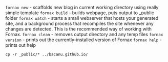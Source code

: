 `fornax new` - scaffolds new blog in current working directory using really simple template
`fornax build` - builds webpage, puts output to _public folder
`fornax watch` - starts a small webserver that hosts your generated site, and a background process that recompiles the site whenever any changes are detected. This is the recommended way of working with Fornax.
`fornax clean` - removes output directory and any temp files
`fornax version` - prints out the currently-installed version of Fornax
`fornax help` - prints out help

`cp -r _public/* ../bacanu.github.io/`